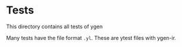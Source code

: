 # Tests

This directory contains all tests of ygen

Many tests have the file format `.yl`. These are ytest files with ygen-ir.